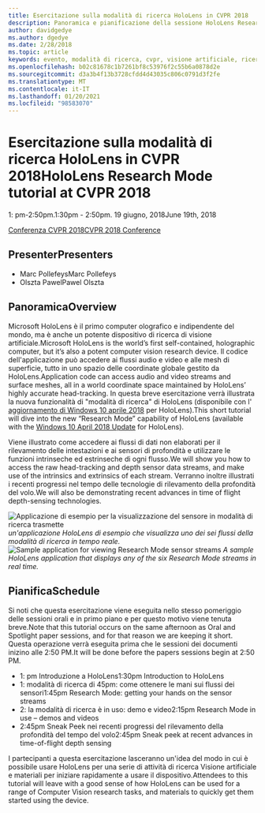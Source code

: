 ```yaml
---
title: Esercitazione sulla modalità di ricerca HoloLens in CVPR 2018
description: Panoramica e pianificazione della sessione HoloLens Research Mode, da consegnare alla conferenza CVPR il 19 giugno 2018.
author: davidgedye
ms.author: dgedye
ms.date: 2/28/2018
ms.topic: article
keywords: evento, modalità di ricerca, cvpr, visione artificiale, ricerca, HoloLens
ms.openlocfilehash: b02c81678c1b7261bf8c53976f2c55b6a0878d2e
ms.sourcegitcommit: d3a3b4f13b3728cfdd4d43035c806c0791d3f2fe
ms.translationtype: MT
ms.contentlocale: it-IT
ms.lasthandoff: 01/20/2021
ms.locfileid: "98583070"
---
```

# <a name="hololens-research-mode-tutorial-at-cvpr-2018"></a><span data-ttu-id="9d62d-104">Esercitazione sulla modalità di ricerca HoloLens in CVPR 2018</span><span class="sxs-lookup"><span data-stu-id="9d62d-104">HoloLens Research Mode tutorial at CVPR 2018</span></span>
<span data-ttu-id="9d62d-105">1: pm-2:50pm.</span><span class="sxs-lookup"><span data-stu-id="9d62d-105">1:30pm - 2:50pm.</span></span> <span data-ttu-id="9d62d-106">19 giugno, 2018</span><span class="sxs-lookup"><span data-stu-id="9d62d-106">June 19th, 2018</span></span>

[<span data-ttu-id="9d62d-107">Conferenza CVPR 2018</span><span class="sxs-lookup"><span data-stu-id="9d62d-107">CVPR 2018 Conference</span></span>](https://cvpr2018.thecvf.com/)

## <a name="presenters"></a><span data-ttu-id="9d62d-108">Presenter</span><span class="sxs-lookup"><span data-stu-id="9d62d-108">Presenters</span></span>
* <span data-ttu-id="9d62d-109">Marc Pollefeys</span><span class="sxs-lookup"><span data-stu-id="9d62d-109">Marc Pollefeys</span></span>
* <span data-ttu-id="9d62d-110">Olszta Pawel</span><span class="sxs-lookup"><span data-stu-id="9d62d-110">Pawel Olszta</span></span>

## <a name="overview"></a><span data-ttu-id="9d62d-111">Panoramica</span><span class="sxs-lookup"><span data-stu-id="9d62d-111">Overview</span></span>
<span data-ttu-id="9d62d-112">Microsoft HoloLens è il primo computer olografico e indipendente del mondo, ma è anche un potente dispositivo di ricerca di visione artificiale.</span><span class="sxs-lookup"><span data-stu-id="9d62d-112">Microsoft HoloLens is the world’s first self-contained, holographic computer, but it’s also a potent computer vision research device.</span></span>
<span data-ttu-id="9d62d-113">Il codice dell'applicazione può accedere ai flussi audio e video e alle mesh di superficie, tutto in uno spazio delle coordinate globale gestito da HoloLens.</span><span class="sxs-lookup"><span data-stu-id="9d62d-113">Application code can access audio and video streams and surface meshes, all in a world coordinate space maintained by HoloLens’ highly accurate head-tracking.</span></span> <span data-ttu-id="9d62d-114">In questa breve esercitazione verrà illustrata la nuova funzionalità di "modalità di ricerca" di HoloLens (disponibile con l' [aggiornamento di Windows 10 aprile 2018](/windows/mixed-reality/enthusiast-guide/release-notes-april-2018) per HoloLens).</span><span class="sxs-lookup"><span data-stu-id="9d62d-114">This short tutorial will dive into the new “Research Mode” capability of HoloLens (available with the [Windows 10 April 2018 Update](/windows/mixed-reality/enthusiast-guide/release-notes-april-2018) for HoloLens).</span></span>

<span data-ttu-id="9d62d-115">Viene illustrato come accedere ai flussi di dati non elaborati per il rilevamento delle intestazioni e ai sensori di profondità e utilizzare le funzioni intrinseche ed estrinseche di ogni flusso.</span><span class="sxs-lookup"><span data-stu-id="9d62d-115">We will show you how to access the raw head-tracking and depth sensor data streams, and make use of the intrinsics and extrinsics of each stream.</span></span>  <span data-ttu-id="9d62d-116">Verranno inoltre illustrati i recenti progressi nel tempo delle tecnologie di rilevamento della profondità del volo.</span><span class="sxs-lookup"><span data-stu-id="9d62d-116">We will also be demonstrating recent advances in time of flight depth-sensing technologies.</span></span>

<span data-ttu-id="9d62d-117">![Applicazione di esempio per la visualizzazione del sensore in modalità di ricerca trasmette ](../develop/platform-capabilities-and-apis/images/sensor-stream-viewer.jpg)
 *un'applicazione HoloLens di esempio che visualizza uno dei sei flussi della modalità di ricerca in tempo reale.*</span><span class="sxs-lookup"><span data-stu-id="9d62d-117">![Sample application for viewing Research Mode sensor streams](../develop/platform-capabilities-and-apis/images/sensor-stream-viewer.jpg)
*A sample HoloLens application that displays any of the six Research Mode streams in real time.*</span></span>

## <a name="schedule"></a><span data-ttu-id="9d62d-118">Pianifica</span><span class="sxs-lookup"><span data-stu-id="9d62d-118">Schedule</span></span>
<span data-ttu-id="9d62d-119">Si noti che questa esercitazione viene eseguita nello stesso pomeriggio delle sessioni orali e in primo piano e per questo motivo viene tenuta breve.</span><span class="sxs-lookup"><span data-stu-id="9d62d-119">Note that this tutorial occurs on the same afternoon as Oral and Spotlight paper sessions, and for that reason we are keeping it short.</span></span>
<span data-ttu-id="9d62d-120">Questa operazione verrà eseguita prima che le sessioni dei documenti inizino alle 2:50 PM.</span><span class="sxs-lookup"><span data-stu-id="9d62d-120">It will be done before the papers sessions begin at 2:50 PM.</span></span>

- <span data-ttu-id="9d62d-121">1: pm Introduzione a HoloLens</span><span class="sxs-lookup"><span data-stu-id="9d62d-121">1:30pm   Introduction to HoloLens</span></span> 
- <span data-ttu-id="9d62d-122">1: modalità di ricerca di 45pm: come ottenere le mani sui flussi dei sensori</span><span class="sxs-lookup"><span data-stu-id="9d62d-122">1:45pm   Research Mode: getting your hands on the sensor streams</span></span> 
- <span data-ttu-id="9d62d-123">2: la modalità di ricerca è in uso: demo e video</span><span class="sxs-lookup"><span data-stu-id="9d62d-123">2:15pm   Research Mode in use – demos and videos</span></span> 
- <span data-ttu-id="9d62d-124">2:45pm Sneak Peek nei recenti progressi del rilevamento della profondità del tempo del volo</span><span class="sxs-lookup"><span data-stu-id="9d62d-124">2:45pm   Sneak peek at recent advances in time-of-flight depth sensing</span></span> 

<span data-ttu-id="9d62d-125">I partecipanti a questa esercitazione lasceranno un'idea del modo in cui è possibile usare HoloLens per una serie di attività di ricerca Visione artificiale e materiali per iniziare rapidamente a usare il dispositivo.</span><span class="sxs-lookup"><span data-stu-id="9d62d-125">Attendees to this tutorial will leave with a good sense of how HoloLens can be used for a range of Computer Vision research tasks, and materials to quickly get them started using the device.</span></span>